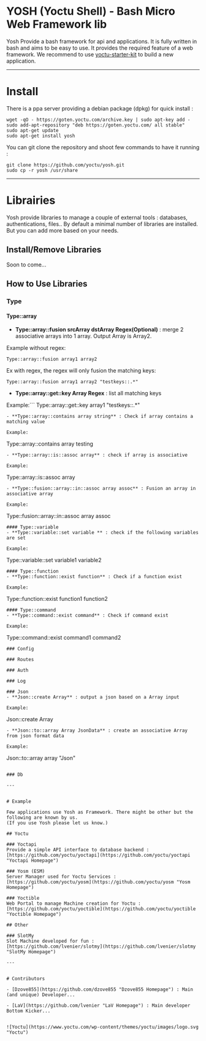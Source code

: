 # YOSH (Yoctu Shell) - Bash Micro Web Framework lib

Yosh Provide a bash framework for api and applications.
It is fully written in bash and aims to be easy to use. It provides the required feature of a web framework.
We recommend to use [yoctu-starter-kit](https://github.com/yoctu/yoctu-starter-kit) to build a new application.

---

# Install

There is a ppa server providing a debian package (dpkg) for quick install :
```
wget -qO - https://goten.yoctu.com/archive.key | sudo apt-key add -
sudo add-apt-repository "deb https://goten.yoctu.com/ all stable"
sudo apt-get update
sudo apt-get install yosh
```

You can git clone the repository and shoot few commands to have it running :

```
git clone https://github.com/yoctu/yosh.git
sudo cp -r yosh /usr/share
```

---



# Librairies

Yosh provide libraries to manage a couple of external tools : databases, authentications, files..
By default a minimal number of libraries are installed. But you can add more based on your needs.

## Install/Remove Libraries

Soon to come...

## How to Use Libraries 

### Type

#### Type::array
- **Type::array::fusion srcArray dstArray Regex(Optional)** : merge 2 associative arrays into 1 array. Output Array is Array2.

Example without regex:
```
Type::array::fusion array1 array2
```

Ex with regex, the regex will only fusion the matching keys: 
```
Type::array::fusion array1 array2 "testkeys::.*"
```
- **Type::array::get::key Array Regex** : list all matching keys

Example:```
Type::array::get::key array1 "testkeys::.*"
```
- **Type::array::contains array string** : Check if array contains a matching value

Example:
```
Type::array::contains array testing
```
- **Type::array::is::assoc array** : check if array is associative

Example:
```
Type::array::is::assoc array
```
- **Type::fusion::array::in::assoc array assoc** : Fusion an array in associative array

Example:
```
Type::fusion::array::in::assoc array assoc
```
#### Type::variable
- **Type::variable::set variable ** : check if the following variables are set 

Example:
```
Type::variable::set variable1 variable2
```
#### Type::function
- **Type::function::exist function** : Check if a function exist

Example:
```
Type::function::exist function1 function2
```
#### Type::command
- **Type::command::exist command** : Check if command exist

Example:
```
Type::command::exist command1 command2
```
### Config

### Routes

### Auth

### Log

### Json
- **Json::create Array** : output a json based on a Array input

Example:
```
Json::create Array
```
- **Json::to::array Array JsonData** : create an associative Array from json format data 

Example:
```
Json::to::array array "Json"
```

### Db

---


# Example

Few applications use Yosh as Framework. There might be other but the following are known by us. 
(If you use Yosh please let us know.)

## Yoctu

### Yoctapi
Provide a simple API interface to database backend :
[https://github.com/yoctu/yoctapi](https://github.com/yoctu/yoctapi "Yoctapi Homepage")

### Yosm (ESM)
Server Manager used for Yoctu Services :
[https://github.com/yoctu/yosm](https://github.com/yoctu/yosm "Yosm Homepage")

### Yoctible
Web Portal to manage Machine creation for Yoctu :
[https://github.com/yoctu/yoctible](https://github.com/yoctu/yoctible "Yoctible Homepage")

## Other

### SlotMy
Slot Machine developed for fun :
[https://github.com/lvenier/slotmy](https://github.com/lvenier/slotmy "SlotMy Homepage")

---


# Contributors

- [Dzove855](https://github.com/dzove855 "Dzove855 Homepage") : Main (and unique) Developer...

- [LaV](https://github.com/lvenier "LaV Homepage") : Main developer Bottom Kicker...


![Yoctu](https://www.yoctu.com/wp-content/themes/yoctu/images/logo.svg "Yoctu")
